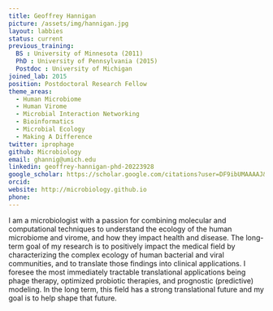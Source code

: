 ```yaml
---
title: Geoffrey Hannigan
picture: /assets/img/hannigan.jpg
layout: labbies
status: current
previous_training:
  BS : University of Minnesota (2011)
  PhD : University of Pennsylvania (2015)
  Postdoc : University of Michigan
joined_lab: 2015
position: Postdoctoral Research Fellow
theme_areas:
  - Human Microbiome
  - Human Virome
  - Microbial Interaction Networking
  - Bioinformatics
  - Microbial Ecology
  - Making A Difference
twitter: iprophage
github: Microbiology
email: ghannig@umich.edu
linkedin: geoffrey-hannigan-phd-20223928
google_scholar: https://scholar.google.com/citations?user=DF9ibUMAAAAJ&hl=en
orcid:
website: http://microbiology.github.io
phone:
---
```


I am a microbiologist with a passion for combining molecular and computational techniques to understand the ecology of the human microbiome and virome, and how they impact health and disease. The long-term goal of my research is to positively impact the medical field by characterizing the complex ecology of human bacterial and viral communities, and to translate those findings into clinical applications. I foresee the most immediately tractable translational applications being phage therapy, optimized probiotic therapies, and prognostic (predictive) modeling. In the long term, this field has a strong translational future and my goal is to help shape that future.
